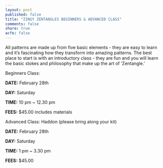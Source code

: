 ```yaml
---
layout: post
published: false
title: "ZINGY ZENTANGLES BEGINNERS & ADVANCED CLASS"
comments: false
share: true
acfe: false
---
```


All patterns are made up from five basic elements - they are easy to learn and it’s
fascinating how they transform into amazing patterns. The best place to start is with an introductory class - they are fun and you will learn the basic stokes and philosophy that make up the art of ‘Zentangle.’

Beginners Class:

**DATE:** February 28th

**DAY:** Saturday

**TIME:** 10 pm ~ 12.30 pm

**FEES:** $45.00 includes materials

Advanced Class: Haddon (please bring along your kit)

**DATE:** February 28th

**DAY:** Saturday

**TIME:** 1 pm ~ 3.30 pm

**FEES:** $45.00